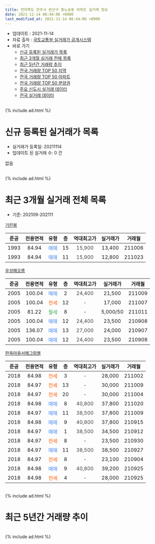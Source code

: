 ```yaml
---
title: 전라북도 전주시 완산구 중노송동 아파트 실거래 정보
date: 2021-11-14 06:44:06 +0900
last_modified_at: 2021-11-14 06:44:06 +0900
---
```


* 업데이트 : 2021-11-14
* 자료 출처 : [국토교통부 실거래가 공개시스템](http://rt.molit.go.kr)
* 바로 가기
    * [신규 등록된 실거래가 목록](#신규-등록된-실거래가-목록)
    * [최근 3개월 실거래 전체 목록](#최근-3개월-실거래-전체-목록)
    * [최근 5년간 거래량 추이](#최근-5년간-거래량-추이)
    * [전국 거래량 TOP 50 지역](https://inasie.github.io/apt-trade-info/최근-3개월-전국에서-가장-거래가-많이-발생한-지역)
    * [전국 거래량 TOP 50 아파트](https://inasie.github.io/apt-trade-info/최근-3개월-전국에서-가장-거래가-많이-발생한-아파트)
    * [전국 거래량 TOP 50 분양권](https://inasie.github.io/apt-trade-info/최근-3개월-전국에서-가장-거래가-많이-발생한-분양권)
    * [주요 신도시 실거래 데이터](https://inasie.github.io/apt-trade-info/주요-신도시)
    * [전국 실거래 데이터](https://inasie.github.io/apt-trade-info/전국)
<br>
{% include ad.html %}
<br>

# 신규 등록된 실거래가 목록
* 실거래가 등록일: 20211114
* 업데이트 된 실거래 수: 0 건

없음

<br>
{% include ad.html %}
<br>

# 최근 3개월 실거래 전체 목록
* 기준: 202109-202111


[기린봉](https://search.naver.com/search.naver?query=%EC%A0%84%EB%9D%BC%EB%B6%81%EB%8F%84+%EC%A0%84%EC%A3%BC%EC%8B%9C+%EC%99%84%EC%82%B0%EA%B5%AC+%EC%A4%91%EB%85%B8%EC%86%A1%EB%8F%99+%EA%B8%B0%EB%A6%B0%EB%B4%89)

|준공|전용면적|유형|층|역대최고가|실거래가|거래월|
|:---:|:---:|:---:|:---:|:---:|:---:|:---:|
|1993|84.94|<span style="color:#4285f3">매매</span>|15|<span style="color:#444444">15,900</span>|13,400|211006|
|1993|84.94|<span style="color:#4285f3">매매</span>|11|<span style="color:#444444">15,900</span>|12,800|211023|

[우성해오름](https://search.naver.com/search.naver?query=%EC%A0%84%EB%9D%BC%EB%B6%81%EB%8F%84+%EC%A0%84%EC%A3%BC%EC%8B%9C+%EC%99%84%EC%82%B0%EA%B5%AC+%EC%A4%91%EB%85%B8%EC%86%A1%EB%8F%99+%EC%9A%B0%EC%84%B1%ED%95%B4%EC%98%A4%EB%A6%84)

|준공|전용면적|유형|층|역대최고가|실거래가|거래월|
|:---:|:---:|:---:|:---:|:---:|:---:|:---:|
|2005|100.04|<span style="color:#4285f3">매매</span>|2|<span style="color:#444444">24,400</span>|21,500|211009|
|2005|100.04|<span style="color:#ff5a00">전세</span>|12|<span style="color:#444444">-</span>|17,000|211007|
|2005|81.22|<span style="color:#34a853">월세</span>|8|<span style="color:#444444">-</span>|5,000/50|211011|
|2005|100.04|<span style="color:#4285f3">매매</span>|12|<span style="color:#444444">24,400</span>|23,500|210908|
|2005|136.07|<span style="color:#4285f3">매매</span>|13|<span style="color:#444444">27,000</span>|24,000|210907|
|2005|100.04|<span style="color:#4285f3">매매</span>|12|<span style="color:#444444">24,400</span>|23,500|210908|

[한옥마을서해그랑블](https://search.naver.com/search.naver?query=%EC%A0%84%EB%9D%BC%EB%B6%81%EB%8F%84+%EC%A0%84%EC%A3%BC%EC%8B%9C+%EC%99%84%EC%82%B0%EA%B5%AC+%EC%A4%91%EB%85%B8%EC%86%A1%EB%8F%99+%ED%95%9C%EC%98%A5%EB%A7%88%EC%9D%84%EC%84%9C%ED%95%B4%EA%B7%B8%EB%9E%91%EB%B8%94)

|준공|전용면적|유형|층|역대최고가|실거래가|거래월|
|:---:|:---:|:---:|:---:|:---:|:---:|:---:|
|2018|84.98|<span style="color:#ff5a00">전세</span>|3|<span style="color:#444444">-</span>|28,000|211002|
|2018|84.97|<span style="color:#ff5a00">전세</span>|13|<span style="color:#444444">-</span>|30,000|211009|
|2018|84.97|<span style="color:#ff5a00">전세</span>|20|<span style="color:#444444">-</span>|30,000|211004|
|2018|84.98|<span style="color:#4285f3">매매</span>|8|<span style="color:#444444">40,800</span>|37,800|211020|
|2018|84.97|<span style="color:#4285f3">매매</span>|11|<span style="color:#444444">38,500</span>|37,800|211009|
|2018|84.98|<span style="color:#4285f3">매매</span>|9|<span style="color:#444444">40,800</span>|37,800|210915|
|2018|84.97|<span style="color:#4285f3">매매</span>|1|<span style="color:#444444">38,500</span>|34,500|210912|
|2018|84.97|<span style="color:#ff5a00">전세</span>|8|<span style="color:#444444">-</span>|23,500|210930|
|2018|84.97|<span style="color:#4285f3">매매</span>|11|<span style="color:#444444">38,500</span>|38,500|210927|
|2018|84.97|<span style="color:#ff5a00">전세</span>|8|<span style="color:#444444">-</span>|23,100|210904|
|2018|84.98|<span style="color:#4285f3">매매</span>|9|<span style="color:#444444">40,800</span>|39,200|210925|
|2018|84.98|<span style="color:#ff5a00">전세</span>|4|<span style="color:#444444">-</span>|28,000|210925|


<br>
{% include ad.html %}
<br>

# 최근 5년간 거래량 추이


<div style="width:100%;">
    <canvas id="deal_progress" height="200"></canvas>
</div>

<script>
new Chart(document.getElementById("deal_progress"), {
    type: 'line',
    data: {
        labels: ['201611','201612','201701','201702','201703','201704','201705','201706','201707','201708','201709','201710','201711','201712','201801','201802','201803','201804','201805','201806','201807','201808','201809','201810','201811','201812','201901','201902','201903','201904','201905','201906','201907','201908','201909','201910','201911','201912','202001','202002','202003','202004','202005','202006','202007','202008','202009','202010','202011','202012','202101','202102','202103','202104','202105','202106','202107','202108','202109','202110','202111'],
        datasets: [{
            label: '매매',
            pointRadius: 1,
            data: [3, 4, 3, 1, 2, 3, 4, 2, 2, 3, 3, 2, 1, 5, 32, 31, 20, 14, 47, 18, 12, 5, 7, 3, 1, 6, 2, 4, 3, 4, 6, 2, 2, 3, 6, 4, 4, 9, 12, 9, 11, 4, 13, 17, 12, 13, 6, 12, 26, 18, 2, 5, 8, 18, 27, 5, 10, 6, 7, 5, 0],
            borderColor: "rgba(255, 201, 14, 1)",
            backgroundColor: "rgba(255, 201, 14, 0.5)",
            fill: false,
            lineTension: 0
        },{
            label: '전월세',
            pointRadius: 1,
            data: [1, 1, 0, 0, 1, 2, 0, 1, 0, 0, 0, 2, 1, 1, 11, 25, 27, 24, 21, 43, 15, 7, 7, 1, 3, 3, 5, 3, 3, 4, 3, 2, 3, 7, 2, 3, 2, 3, 8, 9, 7, 5, 17, 8, 6, 5, 3, 4, 3, 10, 3, 3, 1, 6, 3, 2, 3, 1, 3, 5, 0],
            borderColor: "rgba(0, 141, 185, 1)",
            backgroundColor: "rgba(0, 141, 185, 0.5)",
            fill: false,
            lineTension: 0
        }
        ]
    },
    options: {
        responsive: true,
        title: {
            display: false
        },
        tooltips: {
            mode: 'index',
            intersect: false
        },
        hover: {
            mode: 'nearest',
            intersect: true
        },
        scales: {
            xAxes: [{
                display: true,
                scaleLabel: {
                    display: true,
                    labelString: '년/월'
                }
            }],
            yAxes: [{
                display: true,
                ticks: {
                    suggestedMin: 0,
                },
                scaleLabel: {
                    display: true,
                    labelString: '실거래 수'
                }
            }]
        }
    }
});

</script>


<br>
{% include ad.html %}
<br>

